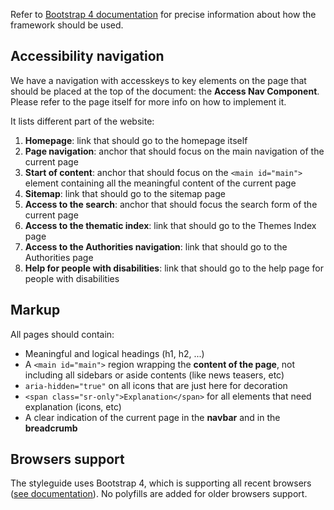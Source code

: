 Refer to [Bootstrap 4 documentation](http://v4-alpha.getbootstrap.com/getting-started/accessibility/) for precise information about how the framework should be used.

## Accessibility navigation

We have a navigation with accesskeys to key elements on the page that should be placed at the top of the document: the **Access Nav Component**. Please refer to the page itself for more info on how to implement it.

It lists different part of the website:

1. **Homepage**: link that should go to the homepage itself
2. **Page navigation**: anchor that should focus on the main navigation of the current page
3. **Start of content**: anchor that should focus on the `<main id="main">` element containing all the meaningful content of the current page
4. **Sitemap**: link that should go to the sitemap page
5. **Access to the search**: anchor that should focus the search form of the current page
6. **Access to the thematic index**: link that should go to the Themes Index page
7. **Access to the Authorities navigation**: link that should go to the Authorities page
8. **Help for people with disabilities**: link that should go to the help page for people with disabilities

## Markup

All pages should contain:

- Meaningful and logical headings (h1, h2, ...)
- A `<main id="main">` region wrapping the **content of the page**, not including all sidebars or aside contents (like news teasers, etc)
- `aria-hidden="true"` on all icons that are just here for decoration
- `<span class="sr-only">Explanation</span>` for all elements that need explanation (icons, etc)
- A clear indication of the current page in the **navbar** and in the **breadcrumb**

## Browsers support

The styleguide uses Bootstrap 4, which is supporting all recent browsers ([see documentation](http://v4-alpha.getbootstrap.com/getting-started/browsers-devices/#supported-browsers)). No polyfills are added for older browsers support.

